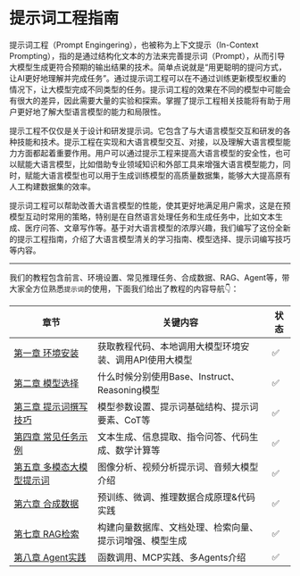 # 提示词工程指南

提示词工程（Prompt Engingering），也被称为上下文提示（In-Context Prompting），指的是通过结构化文本的方法来完善提示词（Prompt），从而引导大模型生成更符合预期的输出结果的技术。简单点说就是“用更聪明的提问方式，让AI更好地理解并完成任务”。通过提示词工程可以在不通过训练更新模型权重的情况下，让大模型完成不同类型的任务。提示词工程的效果在不同的模型中可能会有很大的差异，因此需要大量的实验和探索。掌握了提示工程相关技能将有助于用户更好地了解大型语言模型的能力和局限性。

提示工程不仅仅是关于设计和研发提示词。它包含了与大语言模型交互和研发的各种技能和技术。提示工程在实现和大语言模型交互、对接，以及理解大语言模型能力方面都起着重要作用。用户可以通过提示工程来提高大语言模型的安全性，也可以赋能大语言模型，比如借助专业领域知识和外部工具来增强大语言模型能力，同时，赋能大语言模型也可以用于生成训练模型的高质量数据集，能够大大提高原有人工构建数据集的效率。

提示词工程可以帮助改善大语言模型的性能，使其更好地满足用户需求，这是在预模型互动时常用的策略，特别是在自然语言处理任务和生成任务中，比如文本生成、医疗问答、文章写作等。基于对大语言模型的浓厚兴趣，我们编写了这份全新的提示工程指南，介绍了大语言模型清关的学习指南、模型选择、提示词编写技巧等内容。


---


我们的教程包含前言、环境设置、常见推理任务、合成数据、RAG、Agent等，带大家全方位熟悉`提示词`的使用，下面我们给出了教程的内容导航👇：

| 章节 | 关键内容 | 状态 |
| --- | --- | --- |
| [第一章 环境安装](../03-environmental_installation_platform_preparation/README.md) | 获取教程代码、本地调用大模型环境安装、调用API使用大模型 | ✅ |
| [第二章 模型选择](../04-model_types/README.md) | 什么时候分别使用Base、Instruct、Reasoning模型 | ✅ |
| [第三章 提示词撰写技巧](../05-tips_for_prompt/README.md) | 模型参数设置、提示词基础结构、提示词要素、CoT等 | ✅ |
| [第四章 常见任务示例](../06-common_task_examples/README.md) | 文本生成、信息提取、指令问答、代码生成、数学计算等 | ✅ |
| [第五章 多模态大模型提示词](../07-multimodal_prompt/README.md) | 图像分析、视频分析提示词、音频大模型介绍 | ✅ |
| [第六章 合成数据](../08-synthetic_data/README.md) | 预训练、微调、推理数据合成原理&代码实践 | ✅ |
| [第七章 RAG检索](../09-RAG/README.md) | 构建向量数据库、文档处理、检索向量、提示词增强、模型生成 | ✅ |
| [第八章 Agent实践](../10-Agent/README.md) | 函数调用、MCP实践、多Agents介绍| ✅ |
